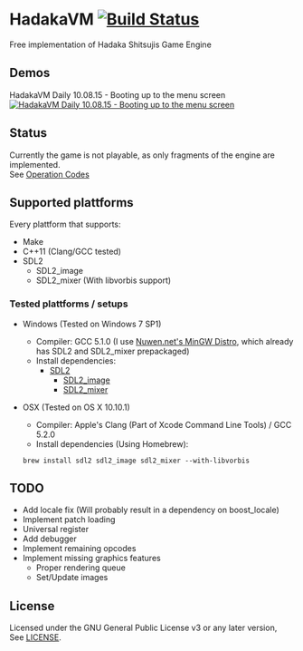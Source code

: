 # HadakaVM [![Build Status](https://travis-ci.org/spycrab/HadakaVM.svg)](https://travis-ci.org/spycrab/HadakaVM)
Free implementation of Hadaka Shitsujis Game Engine

## Demos
HadakaVM Daily 10.08.15 - Booting up to the menu screen  
[![HadakaVM Daily 10.08.15 - Booting up to the menu screen](http://img.youtube.com/vi/bf4CctMoAao/0.jpg)](http://www.youtube.com/watch?v=bf4CctMoAao)

## Status
Currently the game is not playable, as only fragments of the engine are implemented.  
See [Operation Codes](https://github.com/spycrab/HadakaVM/wiki/Operation-Codes)  

## Supported plattforms

Every plattform that supports:
- Make
- C++11 (Clang/GCC tested)
- SDL2
  - SDL2_image
  - SDL2_mixer (With libvorbis support)

### Tested plattforms / setups

- Windows (Tested on Windows 7 SP1)
  - Compiler: GCC 5.1.0 (I use [Nuwen.net's MinGW Distro](http://nuwen.net/mingw.html), which already has SDL2 and SDL2_mixer prepackaged)
  - Install dependencies:
    - [SDL2](https://www.libsdl.org/download-2.0.php)
      - [SDL2_image](https://www.libsdl.org/projects/SDL_image/)
      - [SDL2_mixer](https://www.libsdl.org/projects/SDL_mixer/)


- OSX (Tested on OS X 10.10.1)
  - Compiler: Apple's Clang (Part of Xcode Command Line Tools) / GCC 5.2.0
  - Install dependencies (Using Homebrew):
  ```
  brew install sdl2 sdl2_image sdl2_mixer --with-libvorbis
  ```

## TODO
- Add locale fix (Will probably result in a dependency on boost_locale)
- Implement patch loading
- Universal register
- Add debugger
- Implement remaining opcodes
- Implement missing graphics features
  - Proper rendering queue
  - Set/Update images

## License
Licensed under the GNU General Public License v3 or any later version,  
See [LICENSE](LICENSE).
